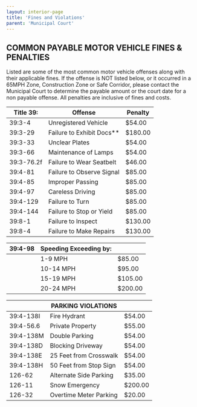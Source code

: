 ```yaml
---
layout: interior-page
title: 'Fines and Violations'
parent: 'Municipal Court'
---
```


## COMMON PAYABLE MOTOR VEHICLE FINES & PENALTIES

Listed are some of the most common motor vehicle offenses along with their applicable fines.
If the offense is NOT listed below, or it occurred in a 65MPH Zone, Construction Zone or Safe Corridor,
please contact the Municipal Court to determine the payable amount or the court date for a non payable offense.
All penalties are inclusive of fines and costs.

<table class="contact-table">
  <thead>
    <tr><th>Title 39:</th><th>Offense</th><th>Penalty</th></tr>
  </thead>
  <tbody>
    <tr><td>39:3-4</td><td>Unregistered Vehicle</td><td>$54.00</td></tr>
    <tr><td>39:3-29</td><td>Failure to Exhibit Docs**</td><td>$180.00</td></tr>
    <tr><td>39:3-33</td><td>Unclear Plates</td><td>$54.00</td></tr>
    <tr><td>39:3-66</td><td>Maintenance of Lamps</td><td>$54.00</td></tr>
    <tr><td>39:3-76.2f</td><td>Failure to Wear Seatbelt</td><td>$46.00</td></tr>
    <tr><td>39:4-81</td><td>Failure to Observe Signal</td><td>$85.00</td></tr>
    <tr><td>39:4-85</td><td>Improper Passing</td><td>$85.00</td></tr>
    <tr><td>39:4-97</td><td>Careless Driving</td><td>$85.00</td></tr>
    <tr><td>39:4-129</td><td>Failure to Turn</td><td>$85.00</td></tr>
    <tr><td>39:4-144</td><td>Failure to Stop or Yield</td><td>$85.00</td></tr>
    <tr><td>39:8-1</td><td>Failure to Inspect</td><td>$130.00</td></tr>
    <tr><td>39:8-4</td><td>Failure to Make Repairs</td><td>$130.00</td></tr>
  </tbody>
</table>

<table class="contact-table">
  <thead>
    <tr><th>39:4-98</th><th>Speeding Exceeding by:</th><th></th></tr>
  </thead>
  <tbody>
    <tr><td></td><td>1-9 MPH</td><td>$85.00</td></tr>
    <tr><td></td><td>10-14 MPH</td><td>$95.00</td></tr>
    <tr><td></td><td>15-19 MPH</td><td>$105.00</td></tr>
    <tr><td></td><td>20-24 MPH</td><td>$200.00</td></tr>
  </tbody>
</table>

<table class="contact-table">
  <thead>
    <tr><th></th><th>PARKING VIOLATIONS</th><th></th></tr>
  </thead>
  <tbody>
    <tr><td>39:4-138I</td><td>Fire Hydrant</td><td>$54.00</td></tr>
    <tr><td>39:4-56.6</td><td>Private Property</td><td>$55.00</td></tr>
    <tr><td>39:4-138M</td><td>Double Parking</td><td>$54.00</td></tr>
    <tr><td>39:4-138D</td><td>Blocking Driveway</td><td>$54.00</td></tr>
    <tr><td>39:4-138E</td><td>25 Feet from Crosswalk</td><td>$54.00</td></tr>
    <tr><td>39:4-138H</td><td>50 Feet from Stop Sign</td><td>$54.00</td></tr>
    <tr><td>126-62</td><td>Alternate Side Parking</td><td>$35.00</td></tr>
    <tr><td>126-11</td><td>Snow Emergency</td><td>$200.00</td></tr>
    <tr><td>126-32</td><td>Overtime Meter Parking</td><td>$20.00</td></tr>
  </tbody>
</table>

